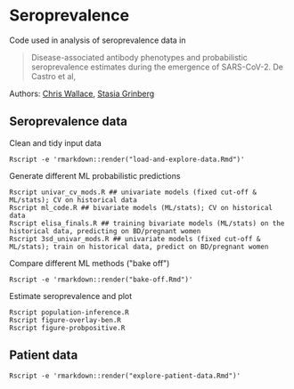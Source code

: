 # Seroprevalence

Code used in analysis of seroprevalence data in
> Disease-associated antibody phenotypes and probabilistic seroprevalence estimates during the emergence of SARS-CoV-2. De Castro et al,

Authors: [Chris Wallace](https://github.com/chr1swallace), [Stasia Grinberg](https://github.com/stas-g)

## Seroprevalence data

Clean and tidy input data

```{sh}
Rscript -e 'rmarkdown::render("load-and-explore-data.Rmd")'
```

Generate different ML probabilistic predictions

```{sh}
Rscript univar_cv_mods.R ## univariate models (fixed cut-off & ML/stats); CV on historical data
Rscript ml_code.R ## bivariate models (ML/stats); CV on historical data
Rscript elisa_finals.R ## training bivariate models (ML/stats) on the historical data, predicting on BD/pregnant women
Rscript 3sd_univar_mods.R ## univariate models (fixed cut-off & ML/stats); train on historical data, predict on BD/pregnant women
```

Compare different ML methods ("bake off")
```{sh}
Rscript -e 'rmarkdown::render("bake-off.Rmd")'
```

Estimate seroprevalence and plot
```{sh}
Rscript population-inference.R
Rscript figure-overlay-ben.R 
Rscript figure-probpositive.R
```


## Patient data


```{sh}
Rscript -e 'rmarkdown::render("explore-patient-data.Rmd")'
```

